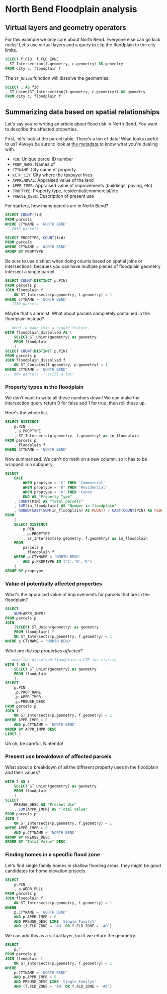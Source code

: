 # North Bend Floodplain analysis


## Virtual layers and geometry operators
For this example we only care about North Bend. Everyone else can go kick rocks!
Let's use virtual layers and a query to clip the floodplain to the city limits.

```sql
SELECT f.FID, f.FLD_ZONE
, ST_Intersection(f.geometry, c.geometry) AS geometry
FROM city c, floodplain f
```

The `ST_Union` function will dissolve the geometries.
```sql
SELECT 1 AS fid
, ST_Union(ST_Intersection(f.geometry, c.geometry)) AS geometry
FROM city c, floodplain f
```

## Summarizing data based on spatial relationships

Let's say you're writing an article about flood risk in North Bend. You want to describe the affected properties.

First, let's look at the parcel table. There's a ton of data! What looks useful to us?
Always be sure to look at [the metadata](http://www5.kingcounty.gov/sdc/Metadata.aspx?Layer=parcel_address) to know what you're dealing with.

- `PIN`: Unique parcel ID number
- `PROP_NAME`: Names of 
- `CTYNAME`: City name of property
- `KCTP_CIY`: City where the taxpayer lives
- `APPRLNDVAL`: Appraised value of the land
- `APPR_IMPR`: Appraised value of improvements (buildings, paving, etc)
- `PROPTYPE`: Property type, residential/commercial/etc
- `PREUSE_DESC`: Description of present use

For starters, how many parcels are in North Bend?
```sql
SELECT COUNT(fid)
FROM parcels
WHERE CTYNAME = 'NORTH BEND'
-- 2653 parcels
```

```sql
SELECT PROPTYPE, COUNT(fid)
FROM parcels
WHERE CTYNAME = 'NORTH BEND'
GROUP BY PROPTYPE
```

Be sure to use distinct when doing counts based on spatial joins or intersections, becaues you can have multiple pieces of floodplain geometry intersect a single parcel.

```sql
SELECT COUNT(DISTINCT p.PIN)
FROM parcels p
JOIN floodplain f
	ON ST_Intersects(p.geometry, f.geometry) = 1
WHERE CTYNAME = 'NORTH BEND'
-- 1139 parcels
```

Maybe that's alarmist. What about parcels completely contained in the floodplain instead?

```sql
-- need to make this a single feature.
WITH floodplain_dissolved AS (
    SELECT ST_Union(geometry) as geometry
	FROM floodplain
    )
SELECT COUNT(DISTINCT p.PIN)
FROM parcels p
JOIN floodplain_dissolved f
	ON ST_Contains(f.geometry, p.geometry) = 1
WHERE CTYNAME = 'NORTH BEND'
--  964 parcels -- still a lot!
```

### Property types in the floodplain

We don't want to write all these numbers down! We can make the intersection query return 0 for false and 1 for true, then roll these up.

Here's the whole list.
```sql
SELECT DISTINCT
	p.PIN
	, p.PROPTYPE
	, ST_Intersects(p.geometry, f.geometry) as in_floodplain
FROM parcels p
	, floodplain f
WHERE CTYNAME = 'NORTH BEND'
```

Now summarized. We can't do math on a new column, so it has to be wrapped in a subquery.

```sql
SELECT
    CASE
        WHEN proptype = 'C' THEN 'Commercial'
        WHEN proptype = 'R' THEN 'Residential'
		WHEN proptype = 'K' THEN 'Condo'
        END AS "Property Type"
    , COUNT(PIN) AS "Total parcels"
    , SUM(in_floodplain) AS "Number in floodplain"
    , ROUND(CAST(SUM(in_floodplain) AS FLOAT) / CAST(COUNT(PIN) AS FLOAT) * 100,1) AS "Percent in floodplain"
FROM
    (
    SELECT DISTINCT
        p.PIN
        , p.PROPTYPE
        , ST_Intersects(p.geometry, f.geometry) as in_floodplain
    FROM 
        parcels p
        , floodplain f
    WHERE p.CTYNAME = 'NORTH BEND'
        AND p.PROPTYPE IN ('C','R','K')
    )
GROUP BY proptype
```
### Value of potentially affected properties

What's the appraised value of improvements for parcels that are in the floodplain?

```sql
SELECT
    SUM(APPR_IMPR)
FROM parcels p
JOIN
	(SELECT ST_Union(geometry) as geometry
	FROM floodplain) f
    ON ST_Intersects(p.geometry, f.geometry) = 1
WHERE p.CTYNAME = 'NORTH BEND'
```

*What are the top properties affected?*
```sql
-- make the dissolved floodplain a CTE for clarity
WITH f AS (
    SELECT ST_Union(geometry) as geometry
	FROM floodplain
    )
SELECT
	p.PIN
	,p.PROP_NAME
    ,p.APPR_IMPR
    ,p.PREUSE_DESC
FROM parcels p
JOIN f
    ON ST_Intersects(p.geometry, f.geometry) = 1
WHERE APPR_IMPR > 0
    AND p.CTYNAME = 'NORTH BEND'
ORDER BY APPR_IMPR DESC
LIMIT 5
```
Uh oh, be careful, Nintendo!

### Present use breakdown of affected parcels

What about a breakdown of all the different property uses in the floodplain and their values?

```sql
WITH f AS (
    SELECT ST_Union(geometry) as geometry
	FROM floodplain
    )
SELECT
	PREUSE_DESC AS "Present Use"
	, SUM(APPR_IMPR) AS "Total Value"
FROM parcels p
JOIN f
    ON ST_Intersects(p.geometry, f.geometry) = 1
WHERE APPR_IMPR > 0
    AND p.CTYNAME = 'NORTH BEND'
GROUP BY PREUSE_DESC
ORDER BY "Total Value" DESC
```

### Finding homes in a specific flood zone

Let's find single family homes in shallow flooding areas, they might be good candidates for home elevation projects.

```sql
SELECT
    p.PIN
    , p.ADDR_FULL
FROM parcels p
JOIN floodplain f
    ON ST_Intersects(p.geometry, f.geometry) = 1
WHERE 
    p.CTYNAME = 'NORTH BEND'
    AND p.APPR_IMPR > 0
    AND PREUSE_DESC LIKE 'Single Family%'
    AND (f.FLD_ZONE = 'AH' OR f.FLD_ZONE = 'AO')
```

We can add this as a virtual layer, too if we return the geometry.
```sql
SELECT
    p.*
FROM parcels p
JOIN floodplain f
    ON ST_Intersects(p.geometry, f.geometry) = 1
WHERE 
    p.CTYNAME = 'NORTH BEND'
    AND p.APPR_IMPR > 0
    AND PREUSE_DESC LIKE 'Single Family%'
    AND (f.FLD_ZONE = 'AH' OR f.FLD_ZONE = 'AO')
```